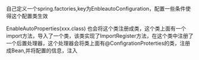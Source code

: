 自己定义一个spring.factories,key为EnbleautoConfiguration，配置一些条件使得这个配置类生效

EnableAutoProperties(xxx.class) 也会将这个类注册成类，这个类上面有一个import方法，导入了一个类，该类实现了ImportRegister方法，在这个类中注册了一个后置处理器，这个处理器会将类上面有@ConfigrationProterties的类，注册成Bean,并将配置的信息，注入